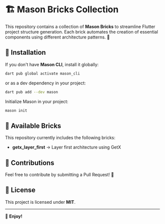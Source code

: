 # 🏗 Mason Bricks Collection

This repository contains a collection of **Mason Bricks** to streamline Flutter project structure generation. Each brick automates the creation of essential components using different architecture patterns. 🚀  

## 📌 Installation  

If you don't have **Mason CLI**, install it globally:  
```bash
dart pub global activate mason_cli
```

or as a dev dependency in your project:  
```bash
dart pub add --dev mason
```

Initialize Mason in your project:  
```bash
mason init
```

## 🧩 Available Bricks  

This repository currently includes the following bricks:  

- **getx_layer_first** → Layer first architecture using GetX

## 🤝 Contributions  

Feel free to contribute by submitting a Pull Request! 🚀  

## 📜 License  

This project is licensed under **MIT**.  

---
🚀 **Enjoy!**